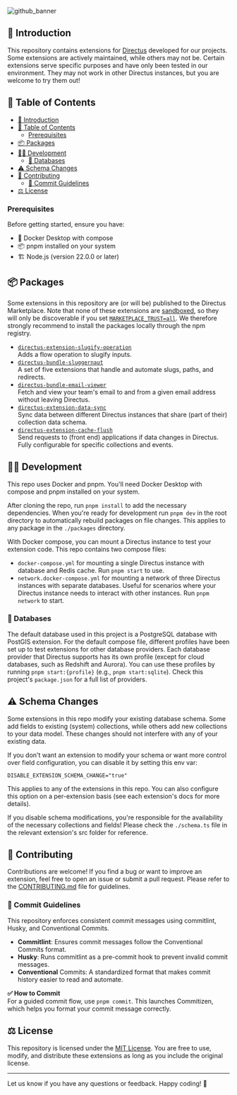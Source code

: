 ![github_banner](https://github.com/user-attachments/assets/641fecad-0b75-4fbb-9d53-22ffb0d819a8)

## 👋 Introduction
This repository contains extensions for [Directus](https://directus.io) developed for our projects. Some extensions are actively maintained, while others may not be. Certain extensions serve specific purposes and have only been tested in our environment. They may not work in other Directus instances, but you are welcome to try them out!

## 📖 Table of Contents
- [👋 Introduction](#-introduction)
- [📖 Table of Contents](#-table-of-contents)
  - [Prerequisites](#prerequisites)
- [📦 Packages](#-packages)
- [👨‍💻 Development](#-development)
  - [💽 Databases](#-databases)
- [⚠️ Schema Changes](#️-schema-changes)
- [🤝 Contributing](#-contributing)
  - [📝 Commit Guidelines](#-commit-guidelines)
- [⚖️ License](#️-license)


### Prerequisites
Before getting started, ensure you have:

- 🐳 Docker Desktop with compose
- 📦 pnpm installed on your system
- 🏗 Node.js (version 22.0.0 or later)

## 📦 Packages
Some extensions in this repository are (or will be) published to the Directus Marketplace. Note that none of these extensions are [sandboxed](https://docs.directus.io/extensions/sandbox/introduction.html), so they will only be discoverable if you set [`MARKETPLACE_TRUST=all`](https://directus.io/docs/configuration/extensions#marketplace). We therefore strongly recommend to install the packages locally through the npm registry.

- [`directus-extension-slugify-operation`](https://github.com/onderwijsin/directus-extensions/blob/main/packages/directus-extension-slugify-operation)  
  Adds a flow operation to slugify inputs.
- [`directus-bundle-sluggernaut`](https://github.com/onderwijsin/directus-extensions/blob/main/packages/directus-bundle-sluggernaut)  
  A set of five extensions that handle and automate slugs, paths, and redirects.
- [`directus-bundle-email-viewer`](https://github.com/onderwijsin/directus-extensions/tree/main/packages/directus-bundle-email-viewer)  
  Fetch and view your team's email to and from a given email address without leaving Directus.
- [`directus-extension-data-sync`](https://github.com/onderwijsin/directus-extensions/tree/main/packages/directus-extension-data-sync)  
  Sync data between different Directus instances that share (part of their) collection data schema.
- [`directus-extension-cache-flush`](https://github.com/onderwijsin/directus-extensions/tree/main/packages/directus-extension-cache-flush)  
  Send requests to (front end) applications if data changes in Directus. Fully configurable for specific collections and events.

## 👨‍💻 Development
This repo uses Docker and pnpm. You'll need Docker Desktop with compose and pnpm installed on your system.

After cloning the repo, run ``pnpm install`` to add the necessary dependencies. When you're ready for development run ``pnpm dev`` in the root directory to automatically rebuild packages on file changes. This applies to any package in the `./packages` directory.

With Docker compose, you can mount a Directus instance to test your extension code. This repo contains two compose files:
- `docker-compose.yml` for mounting a single Directus instance with database and Redis cache. Run `pnpm start` to use.
- `network.docker-compose.yml` for mounting a network of three Directus instances with separate databases. Useful for scenarios where your Directus instance needs to interact with other instances. Run `pnpm network` to start.


### 💽 Databases
The default database used in this project is a PostgreSQL database with PostGIS extension. For the default compose file, different profiles have been set up to test extensions for other database providers. Each database provider that Directus supports has its own profile (except for cloud databases, such as Redshift and Aurora). You can use these profiles by running ``pnpm start:{profile}`` (e.g., ``pnpm start:sqlite``). Check this project's `package.json` for a full list of providers.

## ⚠️ Schema Changes
Some extensions in this repo modify your existing database schema. Some add fields to existing (system) collections, while others add new collections to your data model. These changes should not interfere with any of your existing data.

If you don't want an extension to modify your schema or want more control over field configuration, you can disable it by setting this env var:

`DISABLE_EXTENSION_SCHEMA_CHANGE="true"`

This applies to any of the extensions in this repo. You can also configure this option on a per-extension basis (see each extension's docs for more details).

If you disable schema modifications, you're responsible for the availability of the necessary collections and fields! Please check the `./schema.ts` file in the relevant extension's src folder for reference.

## 🤝 Contributing
Contributions are welcome! If you find a bug or want to improve an extension, feel free to open an issue or submit a pull request. Please refer to the [CONTRIBUTING.md](CONTRIBUTING.md) file for guidelines.

### 📝 Commit Guidelines
This repository enforces consistent commit messages using commitlint, Husky, and Conventional Commits.

- **Commitlint**: Ensures commit messages follow the Conventional Commits format.
- **Husky**: Runs commitlint as a pre-commit hook to prevent invalid commit messages.
- **Conventional** Commits: A standardized format that makes commit history easier to read and automate.

**✅ How to Commit**    
For a guided commit flow, use ``pnpm commit``. This launches Commitizen, which helps you format your commit message correctly.

## ⚖️ License
This repository is licensed under the [MIT License](LICENSE). You are free to use, modify, and distribute these extensions as long as you include the original license.

---

Let us know if you have any questions or feedback. Happy coding! 🚀
